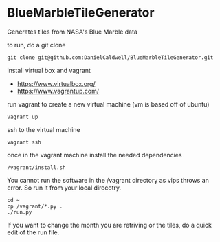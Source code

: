 BlueMarbleTileGenerator
=======================

Generates tiles from NASA's Blue Marble data


to run, do a git clone

```
git clone git@github.com:DanielCaldwell/BlueMarbleTileGenerator.git
```

install virtual box and vagrant

* https://www.virtualbox.org/
* https://www.vagrantup.com/

run vagrant to create a new virtual machine (vm is based off of ubuntu)

```
vagrant up
```

ssh to the virtual machine

```
vagrant ssh
```

once in the vagrant machine install the needed dependencies

```
/vagrant/install.sh
```

You cannot run the software in the /vagrant directory as vips throws an error. So run it from your local direcotry.

```
cd ~
cp /vagrant/*.py .
./run.py
```

If you want to change the month you are retriving or the tiles, do a quick edit of the run file. 



